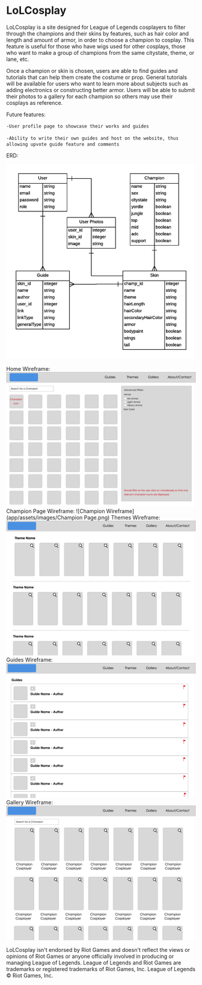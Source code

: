 # LoLCosplay

LoLCosplay is a site designed for League of Legends cosplayers to filter through the champions and their skins by features, such as hair color and length and amount of armor, in order to choose a champion to cosplay. This feature is useful for those who have wigs used for other cosplays, those who want to make a group of champions from the same citystate, theme, or lane, etc. 

Once a champion or skin is chosen, users are able to find guides and tutorials that can help them create the costume or prop. General tutorials will be available for users who want to learn more about subjects such as adding electronics or constructing better armor. Users will be able to submit their photos to a gallery for each champion so others may use their cosplays as reference.

Future features:
	
	-User profile page to showcase their works and guides
	
	-Ability to write their own guides and host on the website, thus allowing upvote guide feature and comments

ERD:

![ERD](app/assets/images/ERD.png)

Home Wireframe:
![Home Wireframe](app/assets/images/Home.png)
Champion Page Wireframe:
![Champion Wireframe](app/assets/images/Champion Page.png)
Themes Wireframe:
![Themes Wireframe](app/assets/images/Themes.png)
Guides Wireframe:
![Guides Wireframe](app/assets/images/Guides.png)
Gallery Wireframe:
![Gallery Wireframe](app/assets/images/Gallery.png)

LoLCosplay isn't endorsed by Riot Games and doesn't reflect the views or opinions of Riot Games or anyone officially involved in producing or managing League of Legends. League of Legends and Riot Games are trademarks or registered trademarks of Riot Games, Inc. League of Legends © Riot Games, Inc.